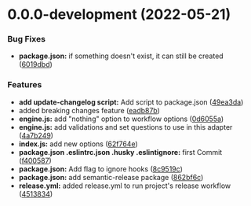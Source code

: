 # 0.0.0-development (2022-05-21)


### Bug Fixes

* **package.json:** if something doesn't exist, it can still be created ([6019dbd](https://github.com/react-native-libraries/cz-jira-smart-commit-validated/commit/6019dbd3953ff2f7fde5e43ed7eca30d5aaf847e))


### Features

* **add update-changelog script:** Add script to package.json ([49ea3da](https://github.com/react-native-libraries/cz-jira-smart-commit-validated/commit/49ea3da6228dec72959046ad29f71159c0cf7e66))
* added breaking changes feature ([eadb87b](https://github.com/react-native-libraries/cz-jira-smart-commit-validated/commit/eadb87ba4466eeee78577140922a4c9a7868760c))
* **engine.js:** add "nothing" option to workflow options ([0d6055a](https://github.com/react-native-libraries/cz-jira-smart-commit-validated/commit/0d6055a3bdb4204dc517ad8588a41774988fca63))
* **engine.js:** add validations and set questions to use in this adapter ([4a7b249](https://github.com/react-native-libraries/cz-jira-smart-commit-validated/commit/4a7b2491fabe675b47ba1f1e23198e6ffbb8c2fc))
* **index.js:** add new options ([62f764e](https://github.com/react-native-libraries/cz-jira-smart-commit-validated/commit/62f764ef186cd7718bcec5c163f9c9407335979a))
* **package.json .eslintrc.json .husky .eslintignore:** first Commit ([f400587](https://github.com/react-native-libraries/cz-jira-smart-commit-validated/commit/f400587c2e81fa4043a4e80d7e8d14749a05497c))
* **package.json:** Add flag to ignore hooks ([8c9519c](https://github.com/react-native-libraries/cz-jira-smart-commit-validated/commit/8c9519cee85884ec356696cd6cf4e6b21a9a6f37))
* **package.json:** add semantic-release package ([862bf6c](https://github.com/react-native-libraries/cz-jira-smart-commit-validated/commit/862bf6c037c6cc2cee42c1bc78d3c669dd70abbf))
* **release.yml:** added release.yml to run project's release workflow ([4513834](https://github.com/react-native-libraries/cz-jira-smart-commit-validated/commit/45138340d970a103d0164b63b18d80693033e884))



